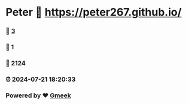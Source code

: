 # Peter :link: https://peter267.github.io/ 
### :page_facing_up: [3](https://peter267.github.io//tag.html) 
### :speech_balloon: 1 
### :hibiscus: 2124 
### :alarm_clock: 2024-07-21 18:20:33 
### Powered by :heart: [Gmeek](https://github.com/Meekdai/Gmeek)
